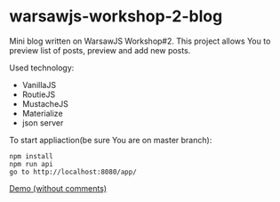 # warsawjs-workshop-2-blog

Mini blog written on WarsawJS Workshop#2. This project allows You to preview list of posts, preview and add new posts.

Used technology:
- VanillaJS
- RoutieJS
- MustacheJS
- Materialize
- json server

To start appliaction(be sure You are on master branch):
```
npm install
npm run api
go to http://localhost:8080/app/
```

[Demo (without comments)](https://pawlakartur.github.io/warsawjs-workshop-2-blog/app/)
